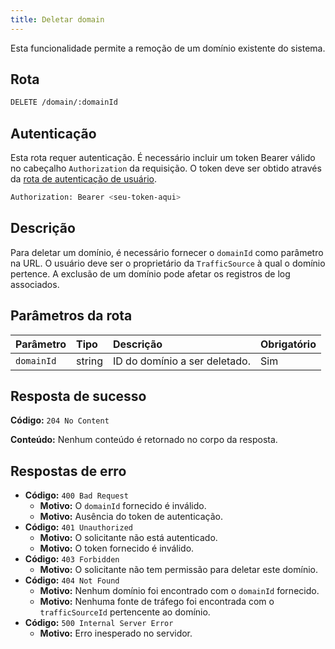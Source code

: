 ```yaml
---
title: Deletar domain
---
```


Esta funcionalidade permite a remoção de um domínio existente do sistema.

## Rota

```bash
DELETE /domain/:domainId
```

## Autenticação

Esta rota requer autenticação. É necessário incluir um token Bearer válido no cabeçalho `Authorization` da requisição. O token deve ser obtido através da [rota de autenticação de usuário](/ptbr/user/authuser/).

```bash
Authorization: Bearer <seu-token-aqui>
```

## Descrição

Para deletar um domínio, é necessário fornecer o `domainId` como parâmetro na URL. O usuário deve ser o proprietário da `TrafficSource` à qual o domínio pertence. A exclusão de um domínio pode afetar os registros de log associados.

## Parâmetros da rota

| Parâmetro  | Tipo   | Descrição                     | Obrigatório |
| :--------- | :----- | :---------------------------- | :---------- |
| `domainId` | string | ID do domínio a ser deletado. | Sim         |

## Resposta de sucesso

**Código:** `204 No Content`

**Conteúdo:** Nenhum conteúdo é retornado no corpo da resposta.

## Respostas de erro

- **Código:** `400 Bad Request`
  - **Motivo:** O `domainId` fornecido é inválido.
  - **Motivo:** Ausência do token de autenticação.
- **Código:** `401 Unauthorized`
  - **Motivo:** O solicitante não está autenticado.
  - **Motivo:** O token fornecido é inválido.
- **Código:** `403 Forbidden`
  - **Motivo:** O solicitante não tem permissão para deletar este domínio.
- **Código:** `404 Not Found`
  - **Motivo:** Nenhum domínio foi encontrado com o `domainId` fornecido.
  - **Motivo:** Nenhuma fonte de tráfego foi encontrada com o `trafficSourceId` pertencente ao domínio.
- **Código:** `500 Internal Server Error`
  - **Motivo:** Erro inesperado no servidor.
